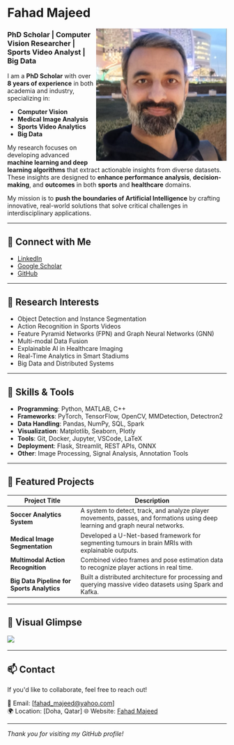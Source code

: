 # Fahad Majeed

<a><img src="Fahad.png" width="300" align="right"></a>  

### PhD Scholar | Computer Vision Researcher | Sports Video Analyst | Big Data

I am a **PhD Scholar** with over **8 years of experience** in both academia and industry, specializing in:

- **Computer Vision**
- **Medical Image Analysis**
- **Sports Video Analytics**
- **Big Data**

My research focuses on developing advanced **machine learning and deep learning algorithms** that extract actionable insights from diverse datasets. These insights are designed to **enhance performance analysis**, **decision-making**, and **outcomes** in both **sports** and **healthcare** domains.

My mission is to **push the boundaries of Artificial Intelligence** by crafting innovative, real-world solutions that solve critical challenges in interdisciplinary applications.

---

## 🔗 Connect with Me

- [LinkedIn](https://www.linkedin.com/in/fahad-majeed/)
- [Google Scholar](https://tinyurl.com/38jbwxvx)
- [GitHub](https://github.com/MrFahad)

---

## 🧠 Research Interests

- Object Detection and Instance Segmentation  
- Action Recognition in Sports Videos  
- Feature Pyramid Networks (FPN) and Graph Neural Networks (GNN)  
- Multi-modal Data Fusion  
- Explainable AI in Healthcare Imaging  
- Real-Time Analytics in Smart Stadiums  
- Big Data and Distributed Systems

---

## 🔬 Skills & Tools

- **Programming**: Python, MATLAB, C++
- **Frameworks**: PyTorch, TensorFlow, OpenCV, MMDetection, Detectron2
- **Data Handling**: Pandas, NumPy, SQL, Spark
- **Visualization**: Matplotlib, Seaborn, Plotly
- **Tools**: Git, Docker, Jupyter, VSCode, LaTeX
- **Deployment**: Flask, Streamlit, REST APIs, ONNX
- **Other**: Image Processing, Signal Analysis, Annotation Tools

---

## 📂 Featured Projects

| Project Title | Description |
|---------------|-------------|
| **Soccer Analytics System** | A system to detect, track, and analyze player movements, passes, and formations using deep learning and graph neural networks. |
| **Medical Image Segmentation** | Developed a U-Net-based framework for segmenting tumours in brain MRIs with explainable outputs. |
| **Multimodal Action Recognition** | Combined video frames and pose estimation data to recognize player actions in real time. |
| **Big Data Pipeline for Sports Analytics** | Built a distributed architecture for processing and querying massive video datasets using Spark and Kafka. |

---

## 📸 Visual Glimpse

<a><img src="1.png" width="1000"></a> <br>

---

## 📫 Contact

If you'd like to collaborate, feel free to reach out!

📧 Email: [fahad_majeed@yahoo.com]  
🌍 Location: [Doha, Qatar] 
🌐 Website: [Fahad Majeed](https://MrFahad.github.io) 

---

_Thank you for visiting my GitHub profile!_
